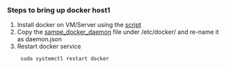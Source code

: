 ### Steps to bring up docker host1
1. Install docker on VM/Server using the [script](https://github.com/urao/docker-k8s-project/blob/master/install_docker.sh)
2. Copy the [sampe_docker_daemon](https://github.com/urao/docker-k8s-project/blob/master/multi_host_docker_etcd_portainer/docker1_vm/sample_docker_daemon) file under /etc/docker/ and re-name it as daemon.json
3. Restart docker service 
   ```
    sudo systemctl restart docker
    ```
